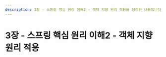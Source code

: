 ```yaml
---
description: 3장 - 스프링 핵심 원리 이해2 - 객체 지향 원리 적용을 정리한 내용입니다.
---
```


# 3장 - 스프링 핵심 원리 이해2 - 객체 지향 원리 적용

